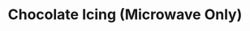 ---
title: Chocolate Icing (Microwave Only)
description:
tags: family dessert
source: Ruby
yield: 
ingredients: 
- 2 cups sugar
- 1/4 cup light corn syrup
- 1/2 cup milk
- 1/2 cup shortning
- 1/4 tsp salt
- 1 tsp vanilla extract
- 4 Tbs cocoa
instructions: 
- Mix all ingredients except for vanilla in a large bowl. Stir until chocolate and shortning are blended
- Microwave the mixture and make it boil for 1 minute. Remove from heat
- Add vanilla. Mix well 
---
